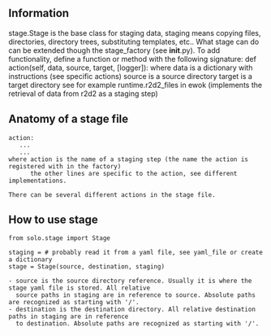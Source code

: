 ## Information

stage.Stage is the base class for staging data, staging means copying files, directories, directory trees, substituting
templates, etc..
What stage can do can be extended though the stage_factory (see __init__.py). To add functionality,
define a function or method with the following signature:
   def action(self, data, source, target, [logger]):
   where
     data is a dictionary with instructions (see specific actions)
     source is a source directory
     target is a target directory
see for example runtime.r2d2_files in ewok (implements the retrieval of data from r2d2 as a staging step)

## Anatomy of a stage file
    action:
       ...
       ...
    where action is the name of a staging step (the name the action is registered with in the factory)
          the other lines are specific to the action, see different implementations.

    There can be several different actions in the stage file.

## How to use stage

    from solo.stage import Stage

    staging = # probably read it from a yaml file, see yaml_file or create a dictionary
    stage = Stage(source, destination, staging)

    - source is the source directory reference. Usually it is where the stage yaml file is stored. All relative
      source paths in staging are in reference to source. Absolute paths are recognized as starting with '/'.
    - destination is the destination directory. All relative destination paths in staging are in reference
      to destination. Absolute paths are recognized as starting with '/'.

